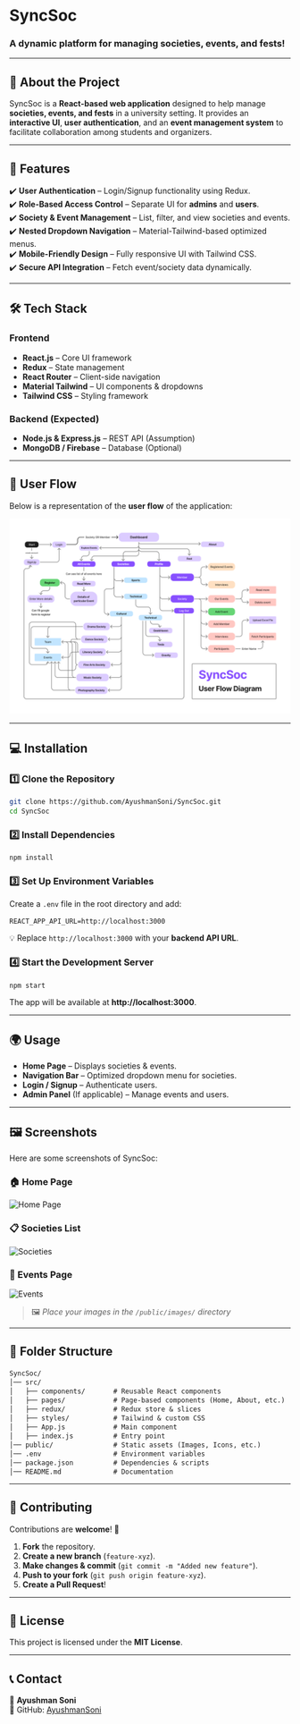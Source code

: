 # **SyncSoc** 

### **A dynamic platform for managing societies, events, and fests!**  

---

## **📖 About the Project**  

SyncSoc is a **React-based web application** designed to help manage **societies, events, and fests** in a university setting. It provides an **interactive UI**, **user authentication**, and an **event management system** to facilitate collaboration among students and organizers.  

---

## **🚀 Features**  

✔️ **User Authentication** – Login/Signup functionality using Redux.  
✔️ **Role-Based Access Control** – Separate UI for **admins** and **users**.  
✔️ **Society & Event Management** – List, filter, and view societies and events.  
✔️ **Nested Dropdown Navigation** – Material-Tailwind-based optimized menus.  
✔️ **Mobile-Friendly Design** – Fully responsive UI with Tailwind CSS.  
✔️ **Secure API Integration** – Fetch event/society data dynamically.  

---

## **🛠 Tech Stack**  

### **Frontend**  
- **React.js** – Core UI framework  
- **Redux** – State management  
- **React Router** – Client-side navigation  
- **Material Tailwind** – UI components & dropdowns  
- **Tailwind CSS** – Styling framework  

### **Backend (Expected)**  
- **Node.js & Express.js** – REST API (Assumption)  
- **MongoDB / Firebase** – Database (Optional)  

---
## **📜 User Flow**  

Below is a representation of the **user flow** of the application:  

![User Flow](/images/userflow.png)  

---

## **💻 Installation**  

### **1️⃣ Clone the Repository**  
```sh
git clone https://github.com/AyushmanSoni/SyncSoc.git
cd SyncSoc
```

### **2️⃣ Install Dependencies**  
```sh
npm install
```

### **3️⃣ Set Up Environment Variables**  
Create a `.env` file in the root directory and add:  
```
REACT_APP_API_URL=http://localhost:3000
```
💡 Replace `http://localhost:3000` with your **backend API URL**.

### **4️⃣ Start the Development Server**  
```sh
npm start
```
The app will be available at **http://localhost:3000**.

---

## **🌍 Usage**  

- **Home Page** – Displays societies & events.  
- **Navigation Bar** – Optimized dropdown menu for societies.  
- **Login / Signup** – Authenticate users.  
- **Admin Panel** (If applicable) – Manage events and users.  

---

## **🖼 Screenshots**  

Here are some screenshots of SyncSoc:  

### **🏠 Home Page**  
![Home Page](public/images/homepage.png)  

### **📋 Societies List**  
![Societies](public/images/societies.png)  

### **📅 Events Page**  
![Events](public/images/events.png)  

> 🖼 *Place your images in the `/public/images/` directory*  

---

## **📂 Folder Structure**  

```
SyncSoc/
│── src/
│   ├── components/       # Reusable React components
│   ├── pages/            # Page-based components (Home, About, etc.)
│   ├── redux/            # Redux store & slices
│   ├── styles/           # Tailwind & custom CSS
│   ├── App.js            # Main component
│   ├── index.js          # Entry point
│── public/               # Static assets (Images, Icons, etc.)
│── .env                  # Environment variables
│── package.json          # Dependencies & scripts
│── README.md             # Documentation
```

---

## **📝 Contributing**  

Contributions are **welcome**! 🚀  

1. **Fork** the repository.  
2. **Create a new branch** (`feature-xyz`).  
3. **Make changes & commit** (`git commit -m "Added new feature"`).  
4. **Push to your fork** (`git push origin feature-xyz`).  
5. **Create a Pull Request**!  

---

## **📜 License**  

This project is licensed under the **MIT License**.  

---

## **📞 Contact**  

👤 **Ayushman Soni**  
🔗 GitHub: [AyushmanSoni](https://github.com/AyushmanSoni)  
